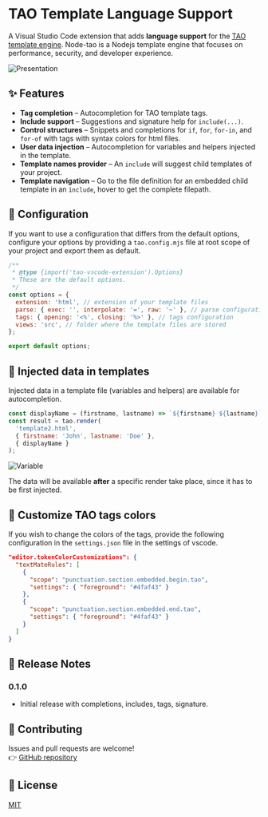 # TAO Template Language Support

A Visual Studio Code extension that adds **language support** for the [TAO template engine](https://github.com/GreenFlag31/node-tao). Node-tao is a Nodejs template engine that focuses on performance, security, and developer experience.

![Presentation](https://raw.githubusercontent.com/GreenFlag31/tao-vscode-extension/assets/presentation.gif)

## ✨ Features

- **Tag completion** – Autocompletion for TAO template tags.
- **Include support** – Suggestions and signature help for `include(...)`.
- **Control structures** – Snippets and completions for `if`, `for`, `for-in`, and `for-of` with tags with syntax colors for html files.
- **User data injection** – Autocompletion for variables and helpers injected in the template.
- **Template names provider** – An `include` will suggest child templates of your project.
- **Template navigation** – Go to the file definition for an embedded child template in an `include`, hover to get the complete filepath.

## 📂 Configuration

If you want to use a configuration that differs from the default options, configure your options by providing a `tao.config.mjs` file at root scope of your project and export them as default.

```javascript
/**
 * @type {import('tao-vscode-extension').Options}
 * These are the default options.
 */
const options = {
  extension: 'html', // extension of your template files
  parse: { exec: '', interpolate: '=', raw: '~' }, // parse configuration
  tags: { opening: '<%', closing: '%>' }, // tags configuration
  views: 'src', // folder where the template files are stored
};

export default options;
```

## 🚀 Injected data in templates

Injected data in a template file (variables and helpers) are available for autocompletion.

```javascript
const displayName = (firstname, lastname) => `${firstname} ${lastname}`;
const result = tao.render(
  'template2.html',
  { firstname: 'John', lastname: 'Doe' },
  { displayName }
);
```

![Variable](https://raw.githubusercontent.com/GreenFlag31/tao-vscode-extension/assets/injected-data.gif)

The data will be available **after** a specific render take place, since it has to be first injected.

## 🎨 Customize TAO tags colors

If you wish to change the colors of the tags, provide the following configuration in the `settings.json` file in the settings of vscode.

```json
"editor.tokenColorCustomizations": {
  "textMateRules": [
    {
      "scope": "punctuation.section.embedded.begin.tao",
      "settings": { "foreground": "#4faf43" }
    },
    {
      "scope": "punctuation.section.embedded.end.tao",
      "settings": { "foreground": "#4faf43" }
    }
  ]
}
```

## 📝 Release Notes

### 0.1.0

- Initial release with completions, includes, tags, signature.

## 🔧 Contributing

Issues and pull requests are welcome!  
👉 [GitHub repository](https://github.com/your-repo/tao-vscode-extension)

## 📄 License

[MIT](LICENSE)
